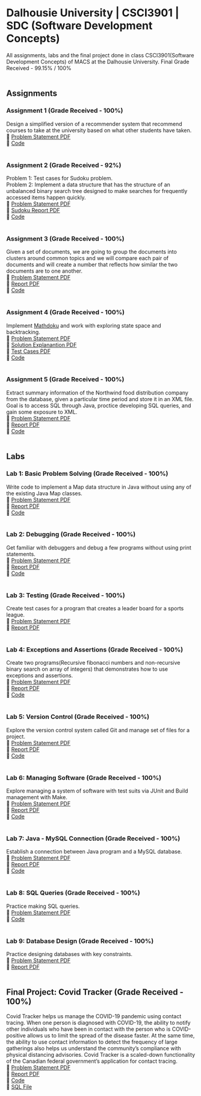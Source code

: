 # Dalhousie University | CSCI3901 | SDC (Software Development Concepts)
All assignments, labs and the final project done in class CSCI3901(Software Development Concepts) of MACS at the Dalhousie University.
Final Grade Received - 99.15% / 100%
<br/>
<br/>
## Assignments
### Assignment 1 (Grade Received - 100%)
Design a simplified version of a recommender system that recommend courses to take at the university based on what other students have taken.<br/>
📄 [Problem Statement PDF](https://github.com/DhrumilShah98/Dalhousie_University_CSCI3901_SDC/blob/main/Assignment_1/Assignment_1.pdf)<br/>
📁 [Code](https://github.com/DhrumilShah98/Dalhousie_University_CSCI3901_SDC/blob/main/Assignment_1/Assignment1)<br/>
<br/>
### Assignment 2 (Grade Received - 92%)
Problem 1: Test cases for Sudoku problem.<br/>
Problem 2: Implement a data structure that has the structure of an unbalanced binary search tree designed to make searches for frequently accessed items happen quickly.<br/>
📄 [Problem Statement PDF](https://github.com/DhrumilShah98/Dalhousie_University_CSCI3901_SDC/blob/main/Assignment_2/Assignment_2.pdf)<br/>
📄 [Sudoku Report PDF](https://github.com/DhrumilShah98/Dalhousie_University_CSCI3901_SDC/blob/main/Assignment_2/Assignment_2_Sudoku_Report.pdf)<br/>
📁 [Code](https://github.com/DhrumilShah98/Dalhousie_University_CSCI3901_SDC/blob/main/Assignment_2/Assignment2)<br/>
<br/>
### Assignment 3 (Grade Received - 100%)
Given a set of documents, we are going to group the documents into clusters around common topics and we will compare each pair of documents and will create a number that reflects how similar the two documents are to one another.<br/>
📄 [Problem Statement PDF](https://github.com/DhrumilShah98/Dalhousie_University_CSCI3901_SDC/blob/main/Assignment_3/Assignment_3.pdf)<br/>
📄 [Report PDF](https://github.com/DhrumilShah98/Dalhousie_University_CSCI3901_SDC/blob/main/Assignment_3/Assignment_3_Report.pdf)<br/>
📁 [Code](https://github.com/DhrumilShah98/Dalhousie_University_CSCI3901_SDC/blob/main/Assignment_3/Assignment3)<br/>
<br/>
### Assignment 4 (Grade Received - 100%)
Implement [Mathdoku](http://www.mathdoku.com/) and work with exploring state space and backtracking.<br/>
📄 [Problem Statement PDF](https://github.com/DhrumilShah98/Dalhousie_University_CSCI3901_SDC/blob/main/Assignment_4/Assignment_4.pdf)<br/>
📄 [Solution Explanantion PDF](https://github.com/DhrumilShah98/Dalhousie_University_CSCI3901_SDC/blob/main/Assignment_4/Assignment_4_Solution_Explanation.pdf)<br/>
📄 [Test Cases PDF](https://github.com/DhrumilShah98/Dalhousie_University_CSCI3901_SDC/blob/main/Assignment_4/Assignment_4_Test_Cases.pdf)<br/>
📁 [Code](https://github.com/DhrumilShah98/Dalhousie_University_CSCI3901_SDC/blob/main/Assignment_4/Assignment4)<br/>
<br/>
### Assignment 5 (Grade Received - 100%)
Extract summary information of the Northwind food distribution company from the database, given a particular time period and store it in an XML file. Goal is to access SQL through Java, proctice developing SQL queries, and gain some exposure to XML.<br/>
📄 [Problem Statement PDF](https://github.com/DhrumilShah98/Dalhousie_University_CSCI3901_SDC/blob/main/Assignment_5/Assignment_5.pdf)<br/>
📄 [Report PDF](https://github.com/DhrumilShah98/Dalhousie_University_CSCI3901_SDC/blob/main/Assignment_5/Assignment_5_Report.pdf)<br/>
📁 [Code](https://github.com/DhrumilShah98/Dalhousie_University_CSCI3901_SDC/blob/main/Assignment_5/Assignment5)<br/>
<br/>
## Labs
### Lab 1: Basic Problem Solving (Grade Received - 100%)
Write code to implement a Map data structure in Java without using any of the existing Java Map classes.<br/>
📄 [Problem Statement PDF](https://github.com/DhrumilShah98/Dalhousie_University_CSCI3901_SDC/blob/main/Lab_1/Lab_1.pdf)<br/>
📄 [Report PDF](https://github.com/DhrumilShah98/Dalhousie_University_CSCI3901_SDC/blob/main/Lab_1/Lab_1_Basic_Problem_Solving.pdf)<br/>
📁 [Code](https://github.com/DhrumilShah98/Dalhousie_University_CSCI3901_SDC/blob/main/Lab_1/Lab1Map)<br/>
<br/>
### Lab 2: Debugging (Grade Received - 100%)
Get familiar with debuggers and debug a few programs without using print statements.<br/>
📄 [Problem Statement PDF](https://github.com/DhrumilShah98/Dalhousie_University_CSCI3901_SDC/blob/main/Lab_2/Lab_2.pdf)<br/>
📄 [Report PDF](https://github.com/DhrumilShah98/Dalhousie_University_CSCI3901_SDC/blob/main/Lab_2/Lab_2_Debugging.pdf)<br/>
📁 [Code](https://github.com/DhrumilShah98/Dalhousie_University_CSCI3901_SDC/blob/main/Lab_2/Lab2Debugging)<br/>
<br/>
### Lab 3: Testing (Grade Received - 100%)
Create test cases for a program that creates a leader board for a sports league.<br/>
📄 [Problem Statement PDF](https://github.com/DhrumilShah98/Dalhousie_University_CSCI3901_SDC/blob/main/Lab_3/Lab_3.pdf)<br/>
📄 [Report PDF](https://github.com/DhrumilShah98/Dalhousie_University_CSCI3901_SDC/blob/main/Lab_3/Lab_3_Testing.pdf)<br/>
<br/>
### Lab 4: Exceptions and Assertions (Grade Received - 100%)
Create two programs(Recursive fibonacci numbers and non-recursive binary search on array of integers) that demonstrates how to use exceptions and assertions.</br>
📄 [Problem Statement PDF](https://github.com/DhrumilShah98/Dalhousie_University_CSCI3901_SDC/blob/main/Lab_4/Lab_4.pdf)<br/>
📄 [Report PDF](https://github.com/DhrumilShah98/Dalhousie_University_CSCI3901_SDC/blob/main/Lab_4/Lab_4_Exceptions_And_Assertions.pdf)<br/>
📁 [Code](https://github.com/DhrumilShah98/Dalhousie_University_CSCI3901_SDC/blob/main/Lab_4/ExceptionsAndAssertions)<br/>
<br/>
### Lab 5: Version Control (Grade Received - 100%)
Explore the version control system called Git and manage set of files for a project.<br/>
📄 [Problem Statement PDF](https://github.com/DhrumilShah98/Dalhousie_University_CSCI3901_SDC/blob/main/Lab_5/Lab_5.pdf)<br/>
📄 [Report PDF](https://github.com/DhrumilShah98/Dalhousie_University_CSCI3901_SDC/blob/main/Lab_5/Lab_5_Version_Control.pdf)<br/>
📁 [Code](https://github.com/DhrumilShah98/Dalhousie_University_CSCI3901_SDC/blob/main/Lab_5/HfxDonairExpress)<br/>
<br/>
### Lab 6: Managing Software (Grade Received - 100%)
Explore managing a system of software with test suits via JUnit and Build management with Make.</br>
📄 [Problem Statement PDF](https://github.com/DhrumilShah98/Dalhousie_University_CSCI3901_SDC/blob/main/Lab_6/Lab_6.pdf)<br/>
📄 [Report PDF](https://github.com/DhrumilShah98/Dalhousie_University_CSCI3901_SDC/blob/main/Lab_6/Lab_6_Managing_Software.pdf)<br/>
📁 [Code](https://github.com/DhrumilShah98/Dalhousie_University_CSCI3901_SDC/blob/main/Lab_6/Makefile%20and%20UnitTests)<br/>
<br/>
### Lab 7: Java - MySQL Connection (Grade Received - 100%)
Establish a connection between Java program and a MySQL database.<br/>
📄 [Problem Statement PDF](https://github.com/DhrumilShah98/Dalhousie_University_CSCI3901_SDC/blob/main/Lab_7/Lab_7.pdf)<br/>
📄 [Report PDF](https://github.com/DhrumilShah98/Dalhousie_University_CSCI3901_SDC/blob/main/Lab_7/Lab_7_Java_MySQL_Connection.pdf)<br/>
📁 [Code](https://github.com/DhrumilShah98/Dalhousie_University_CSCI3901_SDC/blob/main/Lab_7/Lab7JavaMySQLConnection)<br/>
<br/>
### Lab 8: SQL Queries (Grade Received - 100%)
Practice making SQL queries.<br/>
📄 [Problem Statement PDF](https://github.com/DhrumilShah98/Dalhousie_University_CSCI3901_SDC/blob/main/Lab_8/Lab_8.pdf)<br/>
📁 [Code](https://github.com/DhrumilShah98/Dalhousie_University_CSCI3901_SDC/blob/main/Lab_8/solutions.sql)<br/>
<br/>
### Lab 9: Database Design (Grade Received - 100%)
Practice designing databases with key constraints.</br>
📄 [Problem Statement PDF](https://github.com/DhrumilShah98/Dalhousie_University_CSCI3901_SDC/blob/main/Lab_9/Lab_9.pdf)<br/>
📄 [Report PDF](https://github.com/DhrumilShah98/Dalhousie_University_CSCI3901_SDC/blob/main/Lab_9/Lab_9_Database_Design.pdf)<br/>
<br/>
## Final Project: Covid Tracker (Grade Received - 100%)
Covid Tracker helps us manage the COVID-19 pandemic using contact tracing. When one person is diagnosed with COVID-19, the ability to notify other individuals who have been in contact with the person who is COVID-positive allows us to limit the spread of the disease faster. At the same time, the ability to use contact information to detect the frequency of large gatherings also helps us understand the community’s compliance with physical distancing advisories. Covid Tracker is a scaled-down functionality of the Canadian federal government’s application for contact tracing.</br>
📄 [Problem Statement PDF](https://github.com/DhrumilShah98/Dalhousie_University_CSCI3901_SDC/blob/main/Final_Project/Final_project.pdf)<br/>
📄 [Report PDF](https://github.com/DhrumilShah98/Dalhousie_University_CSCI3901_SDC/blob/main/Final_Project/Final_Project_Report.pdf)<br/>
📁 [Code](https://github.com/DhrumilShah98/Dalhousie_University_CSCI3901_SDC/blob/main/Final_Project/FinalProject)<br/>
📁 [SQL File](https://github.com/DhrumilShah98/Dalhousie_University_CSCI3901_SDC/blob/main/Final_Project/covid_tracker.sql)<br/>
<br/>
